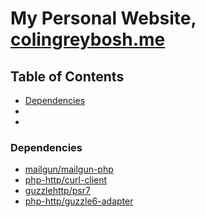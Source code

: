 # My Personal Website, [colingreybosh.me](https://colingreybosh.me/)
## Table of Contents

- [Dependencies](https://github.com/ColinGreybosh/colingreybosh.me/blob/master/README.md#dependencies)
-
-

### Dependencies
- [mailgun/mailgun-php](https://github.com/mailgun/mailgun-php)
- [php-http/curl-client](https://github.com/php-http/curl-client)
- [guzzlehttp/psr7](https://github.com/guzzle/psr7)
- [php-http/guzzle6-adapter](https://github.com/php-http/guzzle6-adapter)
